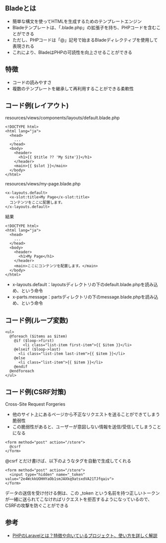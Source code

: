 ## Bladeとは
* 簡単な構文を使ってHTMLを生成するためのテンプレートエンジン
* Bladeテンプレートは、「.blade.php」の拡張子を持ち、PHPコードを含むことができる
* ただし、PHPコードは「@」記号で始まるBladeディレクティブを使用して表現される
* これにより、BladeはPHPの可読性を向上させることができる

## 特徴
* コードの読みやすさ
* 複数のテンプレートを継承して再利用することができる柔軟性

## コード例(レイアウト)
resources/views/components/layouts/default.blade.php
```
<!DOCTYPE html>
<html lang="ja">
  <head>
    ...
  </head>
  <body>
    <header>
      <h1>{{ $title ?? 'My Site'}}</h1>
    </header>
    <main>{{ $slot }}</main>
  </body>
</html>
```

resources/views/my-page.blade.php
```
<x-layouts.default>
  <x-slot:title>My Page</x-slot:title>
  コンテンツをここに配置します。
</x-layouts.default>
```

結果
```
<!DOCTYPE html>
<html lang="ja">
  <head>
    ...
  </head>
  <body>
    <header>
      <h1>My Page</h1>
    </header>
    <main>ここにコンテンツを配置します。</main>
  </body>
</html>
```

* x-layouts.default：layoutsディレクトリの下のdefault.blade.phpを読み込め、という命令
* x-parts.message：partsディレクトリの下のmessage.blade.phpを読み込め、という命令

## コード例(ループ変数)
```
<ul>
  @foreach ($items as $item)
    @if ($loop->first)
  		<li class="list-item first-item">{{ $item }}</li>
    @elseif ($loop->last)
      <li class="list-item last-item">{{ $item }}</li>
    @else
      <li class="list-item">{{ $item }}</li>
    @endif
  @endforeach
</ul>
```

## コード例(CSRF対策)
Cross-Site Request Forgeries
* 他のサイト上にあるページから不正なリクエストを送ることができてしまう脆弱性
* この脆弱性があると、ユーザーが意図しない情報を送信/受信してしまうことになる

```
<form method="post" action="/store">
  @csrf
</form>
```

@csrf とだけ書けば、以下のようなタグを自動で生成してくれる

```
<form method="post" action="/store">
  <input type="hidden" name="_token" value="2e4WckkUOHHYaOb1smJAXkq9atsxdVA21TJfqaiv">
</form>
```

データの送信を受け付ける側は、この _token という名前を持つ正しいトークンが一緒に送られてこなければリクエストを拒否するようになっているので、CSRFの攻撃を防ぐことができる

## 参考
* [PHPのLaravelとは？特徴や向いているプロジェクト、使い方を詳しく解説](https://cmc-japan.co.jp/blog/what-is-laravel/)
